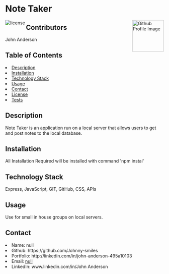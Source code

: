 # Note Taker
<img align="left" src="https://img.shields.io/badge/License-MIT-green" alt="license">
<img align="right" width="100" height="100" src="https://avatars3.githubusercontent.com/u/70188711?v=4" alt="Github Profile Image">
  
## Contributors
John Anderson
    
## Table of Contents
<li><a href="#description">Description</a></li>  
<li><a href="#installation">Installation</a></li> 
<li><a href="#tech">Technology Stack</a></li> 
<li><a href="#usage">Usage</a></li> 
<li><a href="#contact">Contact</a></li> 
<li><a href="#license">License</a></li> 
<li><a href="#tests">Tests</a></li> 
  
<h2 id= "description">Description</h2>
Note Taker is an application run on a local server that allows users to get and post notes to the local database. 
  
<h2 id= "installation">Installation</h2>
All Installation Required will be installed with command 'npm instal'
    
<h2 id= "technology">Technology Stack</h2>
 Express, JavaScript, GIT, GitHub, CSS, APIs
  
<h2 id= "usage">Usage</h2>
Use for small in house groups on local servers.
  
<h2 id= "contact">Contact</h2>
<li>Name: null</li> 
<li>Github: https://github.com/Johnny-smiles</li> 
<li>Portfolio: http://linkedin.com/in/john-anderson-495a10103</li>
<li>Email: <a href="mailto:null" target="_blank">null</a></li> 
<li>LinkedIn: www.linkedin.com/in/John Anderson</li> 